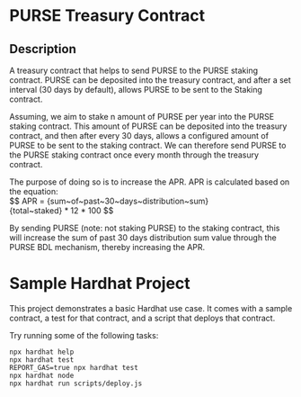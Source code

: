 # PURSE Treasury Contract

## Description

<p>A treasury contract that helps to send PURSE to the PURSE staking contract. PURSE can be deposited into the treasury contract, and after a set interval (30 days by default), allows PURSE to be sent to the Staking contract.</p>
<p>Assuming, we aim to stake n amount of PURSE per year into the PURSE staking contract. This amount of PURSE can be deposited into the treasury contract, and then after every 30 days, allows a configured amount of PURSE to be sent to the staking contract. We can therefore send PURSE to the PURSE staking contract once every month through the treasury contract. </p>
<p>The purpose of doing so is to increase the APR. APR is calculated based on the equation: <br>
$$ APR = {sum~of~past~30~days~distribution~sum}{total~staked} * 12 * 100 $$
</p>
<p>By sending PURSE (note: not staking PURSE) to the staking contract, this will increase the sum of past 30 days distribution sum value through the PURSE BDL mechanism, thereby increasing the APR.</p>



# Sample Hardhat Project

This project demonstrates a basic Hardhat use case. It comes with a sample contract, a test for that contract, and a script that deploys that contract.

Try running some of the following tasks:

```shell
npx hardhat help
npx hardhat test
REPORT_GAS=true npx hardhat test
npx hardhat node
npx hardhat run scripts/deploy.js
```
